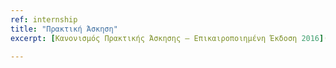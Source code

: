 ```yaml
---
ref: internship
title: "Πρακτική Άσκηση"
excerpt: [Κανονισμός Πρακτικής Άσκησης – Επικαιροποιημένη Έκδοση 2016](http://di.ionio.gr/wp-content/uploads/2016/07/%CE%9A%CE%B1%CE%BD%CE%BF%CE%BD%CE%B9%CF%83%CE%BC%CF%8C%CF%82-%CE%A0%CF%81%CE%B1%CE%BA%CF%84%CE%B9%CE%BA%CE%AE%CF%82-A%CF%83%CE%BA%CE%B7%CF%83%CE%B7%CF%82-%CE%95%CF%80%CE%B9%CE%BA%CE%B1%CE%B9%CF%81%CE%BF%CF%80%CE%BF%CE%B9%CE%B7%CE%BC%CE%AD%CE%BD%CE%B7-%CE%88%CE%BA%CE%B4%CE%BF%CF%83%CE%B7-2016.pdf)

---
```

